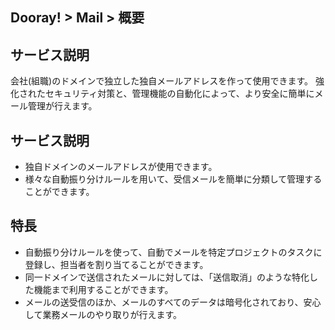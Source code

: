 ## Dooray! > Mail > 概要
## サービス説明
会社(組職)のドメインで独立した独自メールアドレスを作って使用できます。
強化されたセキュリティ対策と、管理機能の自動化によって、より安全に簡単にメール管理が行えます。

## サービス説明
- 独自ドメインのメールアドレスが使用できます。
-	様々な自動振り分けルールを用いて、受信メールを簡単に分類して管理することができます。

## 特長
-	自動振り分けルールを使って、自動でメールを特定プロジェクトのタスクに登録し、担当者を割り当てることができます。
-	同一ドメインで送信されたメールに対しては、「送信取消」のような特化した機能まで利用することができます。
-	メールの送受信のほか、メールのすべてのデータは暗号化されており、安心して業務メールのやり取りが行えます。

